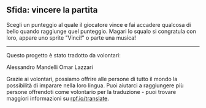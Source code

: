 ## Sfida: vincere la partita

Scegli un punteggio al quale il giocatore vince e fai accadere qualcosa di bello quando raggiunge quel punteggio. Magari lo squalo si congratula con loro, appare uno sprite "Vinci!" o parte una musica!

***

Questo progetto è stato tradotto da volontari:

Alessandro Mandelli
Omar Lazzari

Grazie ai volontari, possiamo offrire alle persone di tutto il mondo la possibilità di imparare nella loro lingua. Puoi aiutarci a raggiungere più persone offrendoti come volontario per la traduzione - puoi trovare maggiori informazioni su [rpf.io/translate](https://rpf.io/translate).
